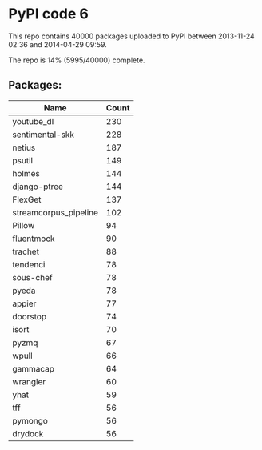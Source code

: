 # PyPI code 6

This repo contains 40000 packages uploaded to PyPI between 
2013-11-24 02:36 and 2014-04-29 09:59.

The repo is 14% (5995/40000) complete.

## Packages:

| Name  | Count |
| ----- | ----- |
| youtube_dl | 230 |
| sentimental-skk | 228 |
| netius | 187 |
| psutil | 149 |
| holmes | 144 |
| django-ptree | 144 |
| FlexGet | 137 |
| streamcorpus_pipeline | 102 |
| Pillow | 94 |
| fluentmock | 90 |
| trachet | 88 |
| tendenci | 78 |
| sous-chef | 78 |
| pyeda | 78 |
| appier | 77 |
| doorstop | 74 |
| isort | 70 |
| pyzmq | 67 |
| wpull | 66 |
| gammacap | 64 |
| wrangler | 60 |
| yhat | 59 |
| tff | 56 |
| pymongo | 56 |
| drydock | 56 |


